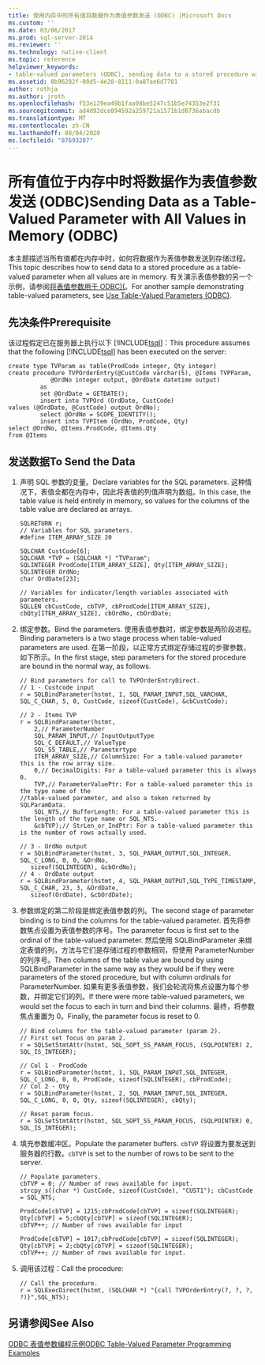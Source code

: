 ```yaml
---
title: 使用内存中的所有值将数据作为表值参数发送 (ODBC) |Microsoft Docs
ms.custom: ''
ms.date: 03/06/2017
ms.prod: sql-server-2014
ms.reviewer: ''
ms.technology: native-client
ms.topic: reference
helpviewer_keywords:
- table-valued parameters (ODBC), sending data to a stored procedure with all values in memory
ms.assetid: 8b96282f-00d5-4e28-8111-0a87ae6d7781
author: rothja
ms.author: jroth
ms.openlocfilehash: f53e129ea49b1faa08be5247c51b5e74353e2f31
ms.sourcegitcommit: ad4d92dce894592a259721a1571b1d8736abacdb
ms.translationtype: MT
ms.contentlocale: zh-CN
ms.lasthandoff: 08/04/2020
ms.locfileid: "87693287"
---
```

# <a name="sending-data-as-a-table-valued-parameter-with-all-values-in-memory-odbc"></a><span data-ttu-id="a5066-102">所有值位于内存中时将数据作为表值参数发送 (ODBC)</span><span class="sxs-lookup"><span data-stu-id="a5066-102">Sending Data as a Table-Valued Parameter with All Values in Memory (ODBC)</span></span>
  <span data-ttu-id="a5066-103">本主题描述当所有值都在内存中时，如何将数据作为表值参数发送到存储过程。</span><span class="sxs-lookup"><span data-stu-id="a5066-103">This topic describes how to send data to a stored procedure as a table-valued parameter when all values are in memory.</span></span> <span data-ttu-id="a5066-104">有关演示表值参数的另一个示例，请参阅[将表值参数用于 ODBC&#41;&#40;](table-valued-parameters-odbc.md)。</span><span class="sxs-lookup"><span data-stu-id="a5066-104">For another sample demonstrating table-valued parameters, see [Use Table-Valued Parameters &#40;ODBC&#41;](table-valued-parameters-odbc.md).</span></span>  
  
## <a name="prerequisite"></a><span data-ttu-id="a5066-105">先决条件</span><span class="sxs-lookup"><span data-stu-id="a5066-105">Prerequisite</span></span>  
 <span data-ttu-id="a5066-106">该过程假定已在服务器上执行以下 [!INCLUDE[tsql](../../includes/tsql-md.md)]：</span><span class="sxs-lookup"><span data-stu-id="a5066-106">This procedure assumes that the following [!INCLUDE[tsql](../../includes/tsql-md.md)] has been executed on the server:</span></span>  
  
```  
create type TVParam as table(ProdCode integer, Qty integer)  
create procedure TVPOrderEntry(@CustCode varchar(5), @Items TVPParam,   
            @OrdNo integer output, @OrdDate datetime output)  
         as   
         set @OrdDate = GETDATE();  
         insert into TVPOrd (OrdDate, CustCode)   
values (@OrdDate, @CustCode) output OrdNo);   
         select @OrdNo = SCOPE_IDENTITY();   
         insert into TVPItem (OrdNo, ProdCode, Qty)  
select @OrdNo, @Items.ProdCode, @Items.Qty   
from @Items  
```  
  
## <a name="to-send-the-data"></a><span data-ttu-id="a5066-107">发送数据</span><span class="sxs-lookup"><span data-stu-id="a5066-107">To Send the Data</span></span>  
  
1.  <span data-ttu-id="a5066-108">声明 SQL 参数的变量。</span><span class="sxs-lookup"><span data-stu-id="a5066-108">Declare variables for the SQL parameters.</span></span> <span data-ttu-id="a5066-109">这种情况下，表值全都在内存中，因此将表值的列值声明为数组。</span><span class="sxs-lookup"><span data-stu-id="a5066-109">In this case, the table value is held entirely in memory, so values for the columns of the table value are declared as arrays.</span></span>  
  
    ```  
    SQLRETURN r;  
    // Variables for SQL parameters.  
    #define ITEM_ARRAY_SIZE 20  
  
    SQLCHAR CustCode[6];  
    SQLCHAR *TVP = (SQLCHAR *) "TVParam";  
    SQLINTEGER ProdCode[ITEM_ARRAY_SIZE], Qty[ITEM_ARRAY_SIZE];  
    SQLINTEGER OrdNo;  
    char OrdDate[23];  
  
    // Variables for indicator/length variables associated with parameters.  
    SQLLEN cbCustCode, cbTVP, cbProdCode[ITEM_ARRAY_SIZE], cbQty[ITEM_ARRAY_SIZE], cbOrdNo, cbOrdDate;  
    ```  
  
2.  <span data-ttu-id="a5066-110">绑定参数。</span><span class="sxs-lookup"><span data-stu-id="a5066-110">Bind the parameters.</span></span> <span data-ttu-id="a5066-111">使用表值参数时，绑定参数是两阶段进程。</span><span class="sxs-lookup"><span data-stu-id="a5066-111">Binding parameters is a two stage process when table-valued parameters are used.</span></span> <span data-ttu-id="a5066-112">在第一阶段，以正常方式绑定存储过程的步骤参数，如下所示。</span><span class="sxs-lookup"><span data-stu-id="a5066-112">In the first stage, step parameters for the stored procedure are bound in the normal way, as follows.</span></span>  
  
    ```  
    // Bind parameters for call to TVPOrderEntryDirect.  
    // 1 - Custcode input  
    r = SQLBindParameter(hstmt, 1, SQL_PARAM_INPUT,SQL_VARCHAR, SQL_C_CHAR, 5, 0, CustCode, sizeof(CustCode), &cbCustCode);  
  
    // 2 - Items TVP  
    r = SQLBindParameter(hstmt,   
        2,// ParameterNumber  
        SQL_PARAM_INPUT,// InputOutputType  
        SQL_C_DEFAULT,// ValueType   
        SQL_SS_TABLE,// Parametertype  
        ITEM_ARRAY_SIZE,// ColumnSize: For a table-valued parameter this is the row array size.  
        0,// DecimalDigits: For a table-valued parameter this is always 0.   
        TVP,// ParameterValuePtr: For a table-valued parameter this is the type name of the   
    //table-valued parameter, and also a token returned by SQLParamData.  
        SQL_NTS,// BufferLength: For a table-valued parameter this is the length of the type name or SQL_NTS.  
        &cbTVP);// StrLen_or_IndPtr: For a table-valued parameter this is the number of rows actually used.  
  
    // 3 - OrdNo output  
    r = SQLBindParameter(hstmt, 3, SQL_PARAM_OUTPUT,SQL_INTEGER, SQL_C_LONG, 0, 0, &OrdNo,  
       sizeof(SQLINTEGER), &cbOrdNo);  
    // 4 - OrdDate output  
    r = SQLBindParameter(hstmt, 4, SQL_PARAM_OUTPUT,SQL_TYPE_TIMESTAMP, SQL_C_CHAR, 23, 3, &OrdDate,   
       sizeof(OrdDate), &cbOrdDate);  
    ```  
  
3.  <span data-ttu-id="a5066-113">参数绑定的第二阶段是绑定表值参数的列。</span><span class="sxs-lookup"><span data-stu-id="a5066-113">The second stage of parameter binding is to bind the columns for the table-valued parameter.</span></span> <span data-ttu-id="a5066-114">首先将参数焦点设置为表值参数的序号。</span><span class="sxs-lookup"><span data-stu-id="a5066-114">The parameter focus is first set to the ordinal of the table-valued parameter.</span></span> <span data-ttu-id="a5066-115">然后使用 SQLBindParameter 来绑定表值的列，方法与它们是存储过程的参数相同，但使用 ParameterNumber 的列序号。</span><span class="sxs-lookup"><span data-stu-id="a5066-115">Then columns of the table value are bound by using SQLBindParameter in the same way as they would be if they were parameters of the stored procedure, but with column ordinals for ParameterNumber.</span></span> <span data-ttu-id="a5066-116">如果有更多表值参数，我们会轮流将焦点设置为每个参数，并绑定它们的列。</span><span class="sxs-lookup"><span data-stu-id="a5066-116">If there were more table-valued parameters, we would set the focus to each in turn and bind their columns.</span></span> <span data-ttu-id="a5066-117">最终，将参数焦点重置为 0。</span><span class="sxs-lookup"><span data-stu-id="a5066-117">Finally, the parameter focus is reset to 0.</span></span>  
  
    ```  
    // Bind columns for the table-valued parameter (param 2).  
    // First set focus on param 2.  
    r = SQLSetStmtAttr(hstmt, SQL_SOPT_SS_PARAM_FOCUS, (SQLPOINTER) 2, SQL_IS_INTEGER);  
  
    // Col 1 - ProdCode  
    r = SQLBindParameter(hstmt, 1, SQL_PARAM_INPUT,SQL_INTEGER, SQL_C_LONG, 0, 0, ProdCode, sizeof(SQLINTEGER), cbProdCode);  
    // Col 2 - Qty  
    r = SQLBindParameter(hstmt, 2, SQL_PARAM_INPUT,SQL_INTEGER, SQL_C_LONG, 0, 0, Qty, sizeof(SQLINTEGER), cbQty);  
  
    // Reset param focus.  
    r = SQLSetStmtAttr(hstmt, SQL_SOPT_SS_PARAM_FOCUS, (SQLPOINTER) 0, SQL_IS_INTEGER);  
    ```  
  
4.  <span data-ttu-id="a5066-118">填充参数缓冲区。</span><span class="sxs-lookup"><span data-stu-id="a5066-118">Populate the parameter buffers.</span></span> <span data-ttu-id="a5066-119">`cbTVP` 将设置为要发送到服务器的行数。</span><span class="sxs-lookup"><span data-stu-id="a5066-119">`cbTVP` is set to the number of rows to be sent to the server.</span></span>  
  
    ```  
    // Populate parameters.  
    cbTVP = 0; // Number of rows available for input.  
    strcpy_s((char *) CustCode, sizeof(CustCode), "CUST1"); cbCustCode = SQL_NTS;  
  
    ProdCode[cbTVP] = 1215;cbProdCode[cbTVP] = sizeof(SQLINTEGER);   
    Qty[cbTVP] = 5;cbQty[cbTVP] = sizeof(SQLINTEGER);   
    cbTVP++; // Number of rows available for input  
  
    ProdCode[cbTVP] = 1017;cbProdCode[cbTVP] = sizeof(SQLINTEGER);   
    Qty[cbTVP] = 2;cbQty[cbTVP] = sizeof(SQLINTEGER);   
    cbTVP++; // Number of rows available for input.  
    ```  
  
5.  <span data-ttu-id="a5066-120">调用该过程：</span><span class="sxs-lookup"><span data-stu-id="a5066-120">Call the procedure:</span></span>  
  
    ```  
    // Call the procedure.  
    r = SQLExecDirect(hstmt, (SQLCHAR *) "{call TVPOrderEntry(?, ?, ?, ?)}",SQL_NTS);  
    ```  
  
## <a name="see-also"></a><span data-ttu-id="a5066-121">另请参阅</span><span class="sxs-lookup"><span data-stu-id="a5066-121">See Also</span></span>  
 [<span data-ttu-id="a5066-122">ODBC 表值参数编程示例</span><span class="sxs-lookup"><span data-stu-id="a5066-122">ODBC Table-Valued Parameter Programming Examples</span></span>](../../database-engine/dev-guide/odbc-table-valued-parameter-programming-examples.md)  
  
  
